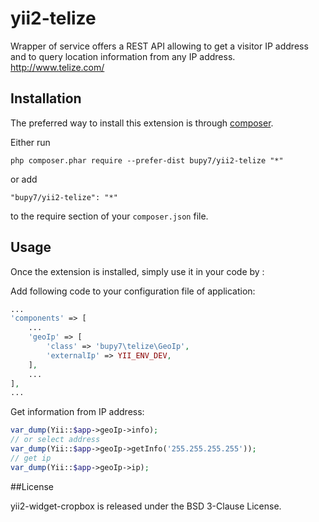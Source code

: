 yii2-telize
===========
Wrapper of service offers a REST API allowing to get a visitor IP address and 
to query location information from any IP address. http://www.telize.com/

Installation
------------

The preferred way to install this extension is through [composer](http://getcomposer.org/download/).

Either run

```
php composer.phar require --prefer-dist bupy7/yii2-telize "*"
```

or add

```
"bupy7/yii2-telize": "*"
```

to the require section of your `composer.json` file.


Usage
-----

Once the extension is installed, simply use it in your code by  :

Add following code to your configuration file of application:

```php
...
'components' => [
    ...
    'geoIp' => [
        'class' => 'bupy7\telize\GeoIp',
        'externalIp' => YII_ENV_DEV,
    ],
    ...
],
...
```

Get information from IP address:

```php
var_dump(Yii::$app->geoIp->info);
// or select address
var_dump(Yii::$app->geoIp->getInfo('255.255.255.255'));
// get ip
var_dump(Yii::$app->geoIp->ip);
```


##License

yii2-widget-cropbox is released under the BSD 3-Clause License.
